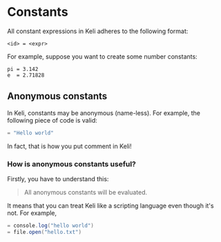 # Constants

All constant expressions in Keli adheres to the following format:

```text
<id> = <expr>
```

For example, suppose you want to create some number constants:

```text
pi = 3.142
e  = 2.71828
```

##  Anonymous constants

In Keli, constants may be anonymous \(name-less\). For example, the following piece of code is valid:

```typescript
= "Hello world"
```

In fact, that is how you put comment in Keli! 

### How is anonymous constants useful?

Firstly, you have to understand this:

> All anonymous constants will be evaluated.

It means that you can treat Keli like a scripting language even though it's not. For example,

```java
= console.log("hello world")
= file.open("hello.txt")
```

